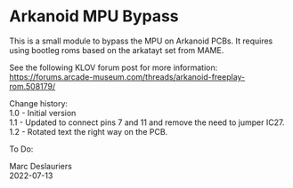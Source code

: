 # Arkanoid MPU Bypass

This is a small module to bypass the MPU on Arkanoid PCBs. It requires
using bootleg roms based on the arkatayt set from MAME.

See the following KLOV forum post for more information:  
https://forums.arcade-museum.com/threads/arkanoid-freeplay-rom.508179/

Change history:  
1.0 - Initial version  
1.1 - Updated to connect pins 7 and 11 and remove the need to jumper IC27.  
1.2 - Rotated text the right way on the PCB.  

To Do:  

Marc Deslauriers  
2022-07-13
